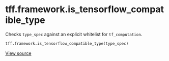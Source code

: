 <div itemscope itemtype="http://developers.google.com/ReferenceObject">
<meta itemprop="name" content="tff.framework.is_tensorflow_compatible_type" />
<meta itemprop="path" content="Stable" />
</div>

# tff.framework.is_tensorflow_compatible_type

Checks `type_spec` against an explicit whitelist for `tf_computation`.

```python
tff.framework.is_tensorflow_compatible_type(type_spec)
```

<a target="_blank" href=http://github.com/tensorflow/federated/tree/master/tensorflow_federated/python/core/impl/type_utils.py>View
source</a>

<!-- Placeholder for "Used in" -->
